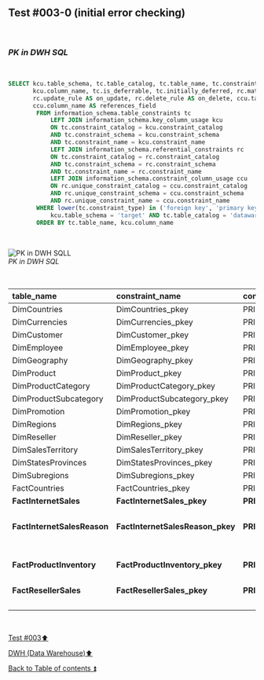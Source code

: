## Test #003-0 (initial error checking)  

<p><br></p>

### **_PK in DWH SQL_**  

<p><br></p> 

````SQL
SELECT kcu.table_schema, tc.table_catalog, tc.table_name, tc.constraint_name, tc.constraint_type, 
	   kcu.column_name, tc.is_deferrable, tc.initially_deferred, rc.match_option AS match_type, 
	   rc.update_rule AS on_update, rc.delete_rule AS on_delete, ccu.table_name AS references_table,
	   ccu.column_name AS references_field
		FROM information_schema.table_constraints tc
			LEFT JOIN information_schema.key_column_usage kcu
			ON tc.constraint_catalog = kcu.constraint_catalog
			AND tc.constraint_schema = kcu.constraint_schema
			AND tc.constraint_name = kcu.constraint_name
			LEFT JOIN information_schema.referential_constraints rc
			ON tc.constraint_catalog = rc.constraint_catalog
			AND tc.constraint_schema = rc.constraint_schema
			AND tc.constraint_name = rc.constraint_name
			LEFT JOIN information_schema.constraint_column_usage ccu
			ON rc.unique_constraint_catalog = ccu.constraint_catalog
			AND rc.unique_constraint_schema = ccu.constraint_schema
			AND rc.unique_constraint_name = ccu.constraint_name
		WHERE lower(tc.constraint_type) in ('foreign key', 'primary key') AND
			kcu.table_schema = 'target' AND tc.table_catalog = 'datawarehouse' AND tc.table_name<> 'Metadata'
		ORDER BY tc.table_name, kcu.column_name
````

<p><br></p>

![PK in DWH SQLL](https://i.imgur.com/GNyXB0K.png)  
_PK in DWH SQL_

<p><br></p>

| table_name                    | constraint_name                  | constraint_type   | column_name           |
| :---------------------------- | :------------------------------- | :---------------- | :-------------------- |
| DimCountries                  | DimCountries_pkey                | PRIMARY KEY       | CountryCode           |
| DimCurrencies                 | DimCurrencies_pkey               | PRIMARY KEY       | CurrencyKey           |
| DimCustomer                   | DimCustomer_pkey                 | PRIMARY KEY       | CustomerKey           |
| DimEmployee                   | DimEmployee_pkey                 | PRIMARY KEY       | EmployeeKey           |
| DimGeography                  | DimGeography_pkey                | PRIMARY KEY       | GeographyKey          |
| DimProduct                    | DimProduct_pkey                  | PRIMARY KEY       | ProductKey            |
| DimProductCategory            | DimProductCategory_pkey          | PRIMARY KEY       | ProductCategoryKey    |
| DimProductSubcategory         | DimProductSubcategory_pkey       | PRIMARY KEY       | ProductSubcategoryKey |
| DimPromotion                  | DimPromotion_pkey                | PRIMARY KEY       | PromotionKey          |
| DimRegions                    | DimRegions_pkey                  | PRIMARY KEY       | RegionCode            |
| DimReseller                   | DimReseller_pkey                 | PRIMARY KEY       | ResellerKey           |
| DimSalesTerritory             | DimSalesTerritory_pkey           | PRIMARY KEY       | SalesTerritoryKey     |
| DimStatesProvinces            | DimStatesProvinces_pkey          | PRIMARY KEY       | StateProvinceCode     |
| DimSubregions                 | DimSubregions_pkey               | PRIMARY KEY       | SubregionCode         |
| FactCountries                 | FactCountries_pkey               | PRIMARY KEY       | CountryCode           |
| **FactInternetSales**         | **FactInternetSales_pkey**       | **PRIMARY KEY**   | SalesOrderLineNumber  |
|                               |                                  |                   | SalesOrderNumber      |
| **FactInternetSalesReason**   | **FactInternetSalesReason_pkey** | **PRIMARY KEY**   | SalesOrderLineNumber  | **FactInternetSalesReasonPK** |
|                               |                                  |                   | SalesOrderNumber      |                               |
|                               |                                  |                   | SalesReasonKey        |                               |
| **FactProductInventory**      | **FactProductInventory_pkey**    | **PRIMARY KEY**   | MovementDate          | **FactProductInventoryPK**    |
|                               |                                  |                   | ProductKey            |                               |
| **FactResellerSales**         | **FactResellerSales_pkey**       | **PRIMARY KEY**   | SalesOrderLineNumber  | **FactResellerSalesPK**       |
|                               |                                  |                   | SalesOrderNumber      |                               |

<p><br></p>

[Test #003:arrow_up:](t003.md)  

[DWH (Data Warehouse):arrow_up:](../dwh.md)  

[Back to Table of contents :arrow_double_up:](../../README.md)   